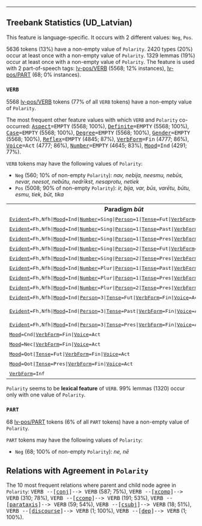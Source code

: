 

--------------------------------------------------------------------------------

## Treebank Statistics (UD_Latvian)

This feature is language-specific.
It occurs with 2 different values: `Neg`, `Pos`.

5636 tokens (13%) have a non-empty value of `Polarity`.
2420 types (20%) occur at least once with a non-empty value of `Polarity`.
1329 lemmas (19%) occur at least once with a non-empty value of `Polarity`.
The feature is used with 2 part-of-speech tags: [lv-pos/VERB]() (5568; 12% instances), [lv-pos/PART]() (68; 0% instances).

### `VERB`

5568 [lv-pos/VERB]() tokens (77% of all `VERB` tokens) have a non-empty value of `Polarity`.

The most frequent other feature values with which `VERB` and `Polarity` co-occurred: <tt><a href="Aspect.html">Aspect</a>=EMPTY</tt> (5568; 100%), <tt><a href="Definite.html">Definite</a>=EMPTY</tt> (5568; 100%), <tt><a href="Case.html">Case</a>=EMPTY</tt> (5568; 100%), <tt><a href="Degree.html">Degree</a>=EMPTY</tt> (5568; 100%), <tt><a href="Gender.html">Gender</a>=EMPTY</tt> (5568; 100%), <tt><a href="Reflex.html">Reflex</a>=EMPTY</tt> (4845; 87%), <tt><a href="VerbForm.html">VerbForm</a>=Fin</tt> (4777; 86%), <tt><a href="Voice.html">Voice</a>=Act</tt> (4777; 86%), <tt><a href="Number.html">Number</a>=EMPTY</tt> (4645; 83%), <tt><a href="Mood.html">Mood</a>=Ind</tt> (4291; 77%).

`VERB` tokens may have the following values of `Polarity`:

* `Neg` (560; 10% of non-empty `Polarity`): <em>nav, nebija, neesmu, nebūs, nevar, neesot, nebūtu, nedrīkst, nesaprotu, netiek</em>
* `Pos` (5008; 90% of non-empty `Polarity`): <em>ir, bija, var, būs, varētu, būtu, esmu, tiek, būt, tika</em>

<table>
  <tr><th>Paradigm <i>būt</i></th><th><tt>Neg</tt></th><th><tt>Pos</tt></th></tr>
  <tr><td><tt><a href="Evident.html">Evident</a>=Fh,Nfh|<a href="Mood.html">Mood</a>=Ind|<a href="Number.html">Number</a>=Sing|<a href="Person.html">Person</a>=1|<a href="Tense.html">Tense</a>=Fut|<a href="VerbForm.html">VerbForm</a>=Fin|<a href="Voice.html">Voice</a>=Act</tt></td><td></td><td><em>būšu</em></td></tr>
  <tr><td><tt><a href="Evident.html">Evident</a>=Fh,Nfh|<a href="Mood.html">Mood</a>=Ind|<a href="Number.html">Number</a>=Sing|<a href="Person.html">Person</a>=1|<a href="Tense.html">Tense</a>=Past|<a href="VerbForm.html">VerbForm</a>=Fin|<a href="Voice.html">Voice</a>=Act</tt></td><td></td><td><em>biju</em></td></tr>
  <tr><td><tt><a href="Evident.html">Evident</a>=Fh,Nfh|<a href="Mood.html">Mood</a>=Ind|<a href="Number.html">Number</a>=Sing|<a href="Person.html">Person</a>=1|<a href="Tense.html">Tense</a>=Pres|<a href="VerbForm.html">VerbForm</a>=Fin|<a href="Voice.html">Voice</a>=Act</tt></td><td></td><td><em>esmu</em></td></tr>
  <tr><td><tt><a href="Evident.html">Evident</a>=Fh,Nfh|<a href="Mood.html">Mood</a>=Ind|<a href="Number.html">Number</a>=Sing|<a href="Person.html">Person</a>=2|<a href="Tense.html">Tense</a>=Fut|<a href="VerbForm.html">VerbForm</a>=Fin|<a href="Voice.html">Voice</a>=Act</tt></td><td></td><td><em>būsi</em></td></tr>
  <tr><td><tt><a href="Evident.html">Evident</a>=Fh,Nfh|<a href="Mood.html">Mood</a>=Ind|<a href="Number.html">Number</a>=Sing|<a href="Person.html">Person</a>=2|<a href="Tense.html">Tense</a>=Pres|<a href="VerbForm.html">VerbForm</a>=Fin|<a href="Voice.html">Voice</a>=Act</tt></td><td></td><td><em>esi</em></td></tr>
  <tr><td><tt><a href="Evident.html">Evident</a>=Fh,Nfh|<a href="Mood.html">Mood</a>=Ind|<a href="Number.html">Number</a>=Plur|<a href="Person.html">Person</a>=1|<a href="Tense.html">Tense</a>=Past|<a href="VerbForm.html">VerbForm</a>=Fin|<a href="Voice.html">Voice</a>=Act</tt></td><td></td><td><em>bijām</em></td></tr>
  <tr><td><tt><a href="Evident.html">Evident</a>=Fh,Nfh|<a href="Mood.html">Mood</a>=Ind|<a href="Number.html">Number</a>=Plur|<a href="Person.html">Person</a>=1|<a href="Tense.html">Tense</a>=Pres|<a href="VerbForm.html">VerbForm</a>=Fin|<a href="Voice.html">Voice</a>=Act</tt></td><td><em>neesam</em></td><td><em>esam</em></td></tr>
  <tr><td><tt><a href="Evident.html">Evident</a>=Fh,Nfh|<a href="Mood.html">Mood</a>=Ind|<a href="Number.html">Number</a>=Plur|<a href="Person.html">Person</a>=2|<a href="Tense.html">Tense</a>=Pres|<a href="VerbForm.html">VerbForm</a>=Fin|<a href="Voice.html">Voice</a>=Act</tt></td><td></td><td><em>esat</em></td></tr>
  <tr><td><tt><a href="Evident.html">Evident</a>=Fh,Nfh|<a href="Mood.html">Mood</a>=Ind|<a href="Person.html">Person</a>=3|<a href="Tense.html">Tense</a>=Fut|<a href="VerbForm.html">VerbForm</a>=Fin|<a href="Voice.html">Voice</a>=Act</tt></td><td></td><td><em>būs</em></td></tr>
  <tr><td><tt><a href="Evident.html">Evident</a>=Fh,Nfh|<a href="Mood.html">Mood</a>=Ind|<a href="Person.html">Person</a>=3|<a href="Tense.html">Tense</a>=Past|<a href="VerbForm.html">VerbForm</a>=Fin|<a href="Voice.html">Voice</a>=Act</tt></td><td></td><td><em>bija, bij</em></td></tr>
  <tr><td><tt><a href="Evident.html">Evident</a>=Fh,Nfh|<a href="Mood.html">Mood</a>=Ind|<a href="Person.html">Person</a>=3|<a href="Tense.html">Tense</a>=Pres|<a href="VerbForm.html">VerbForm</a>=Fin|<a href="Voice.html">Voice</a>=Act</tt></td><td></td><td><em>ir</em></td></tr>
  <tr><td><tt><a href="Mood.html">Mood</a>=Cnd|<a href="VerbForm.html">VerbForm</a>=Fin|<a href="Voice.html">Voice</a>=Act</tt></td><td><em>nebūtu</em></td><td><em>būtu</em></td></tr>
  <tr><td><tt><a href="Mood.html">Mood</a>=Nec|<a href="VerbForm.html">VerbForm</a>=Fin|<a href="Voice.html">Voice</a>=Act</tt></td><td></td><td><em>jābūt</em></td></tr>
  <tr><td><tt><a href="Mood.html">Mood</a>=Qot|<a href="Tense.html">Tense</a>=Fut|<a href="VerbForm.html">VerbForm</a>=Fin|<a href="Voice.html">Voice</a>=Act</tt></td><td></td><td><em>būšot</em></td></tr>
  <tr><td><tt><a href="Mood.html">Mood</a>=Qot|<a href="Tense.html">Tense</a>=Pres|<a href="VerbForm.html">VerbForm</a>=Fin|<a href="Voice.html">Voice</a>=Act</tt></td><td></td><td><em>esot</em></td></tr>
  <tr><td><tt><a href="VerbForm.html">VerbForm</a>=Inf</tt></td><td></td><td><em>būt</em></td></tr>
</table>

`Polarity` seems to be **lexical feature** of `VERB`. 99% lemmas (1320) occur only with one value of `Polarity`.

### `PART`

68 [lv-pos/PART]() tokens (6% of all `PART` tokens) have a non-empty value of `Polarity`.

`PART` tokens may have the following values of `Polarity`:

* `Neg` (68; 100% of non-empty `Polarity`): <em>ne, nē</em>

## Relations with Agreement in `Polarity`

The 10 most frequent relations where parent and child node agree in `Polarity`:
<tt>VERB --[<a href="../dep/conj.html">conj</a>]--> VERB</tt> (587; 75%),
<tt>VERB --[<a href="../dep/xcomp.html">xcomp</a>]--> VERB</tt> (310; 78%),
<tt>VERB --[<a href="../dep/ccomp.html">ccomp</a>]--> VERB</tt> (191; 53%),
<tt>VERB --[<a href="../dep/parataxis.html">parataxis</a>]--> VERB</tt> (59; 54%),
<tt>VERB --[<a href="../dep/csubj.html">csubj</a>]--> VERB</tt> (18; 51%),
<tt>VERB --[<a href="../dep/discourse.html">discourse</a>]--> VERB</tt> (1; 100%),
<tt>VERB --[<a href="../dep/dep.html">dep</a>]--> VERB</tt> (1; 100%).

